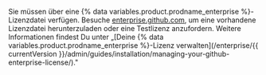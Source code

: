 Sie müssen über eine {% data variables.product.prodname_enterprise %}-Lizenzdatei verfügen. Besuche [enterprise.github.com](https://enterprise.github.com/download), um eine vorhandene Lizenzdatei herunterzuladen oder eine Testlizenz anzufordern. Weitere Informationen findest Du unter „[Deine {% data variables.product.prodname_enterprise %}-Lizenz verwalten](/enterprise/{{ currentVersion }}/admin/guides/installation/managing-your-github-enterprise-license/)."
